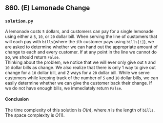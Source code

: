 ## 860. (E) Lemonade Change

### `solution.py`
A lemonade costs `5` dollars, and customers can pay for a single lemonade using either a `5`, `10`, or `20` dollar bill. When serving the line of customers that will each pay with `bills`(where the `i`th customer pays using `bills[i]`), we are asked to determine whether we can hand out the appropriate amount of change to each and every customer. If at any point in the line we cannot do so, we should return `False`.  
Thinking about the problem, we notice that we will ever only give out `5` and `10` dollar bills as change. We also realize that there is only 1 way to give out change for a `10` dollar bill, and 2 ways for a `20` dollar bill. While we serve customers while keeping track of the number of `5` and `10` dollar bills, we can easily determine whether we can give the customer back their change. If we do not have enough bills, we immediately return `False`.  

#### Conclusion
The time complexity of this solution is $O(n)$, where $n$ is the length of `bills`. The space complexity is $O(1)$.  
  

